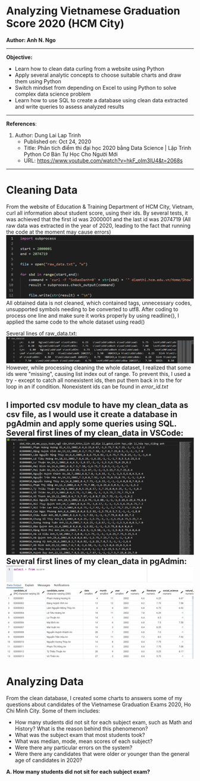 # Analyzing Vietnamese Graduation Score 2020 (HCM City)

**Author: Anh N. Ngo**

---
**Objective:**
- Learn how to clean data curling from a website using Python
- Apply several analytic concepts to choose suitable charts and draw them using Python
- Switch mindset from depending on Excel to using Python to solve complex data science problem
- Learn how to use SQL to create a database using clean data extracted and write queries to assess analyzed results

---
**References**:
1. Author: Dung Lai Lap Trinh
   - Published on: Oct 24, 2020
   - Title: Phân tích điểm thi đại học 2020 bằng Data Science | Lập Trình Python Cơ Bản Tự Học Cho Người Mới
   - URL: https://www.youtube.com/watch?v=hkF_oIm3lU4&t=2068s
---
# Cleaning Data
From the website of Education & Training Department of HCM City, Vietnam, curl all information about student score, using their ids. 
By several tests, it was achieved that the first id was 2000001 and the last id was 2074719
(All raw data was extracted in the year of 2020, leading to the fact that running the code at the moment may cause errors)
![img.png](img.png)
All obtained data is not cleaned, which contained tags, unnecessary codes, unsupported symbols needing to be converted to utf8. 
After coding to process one line and make sure it works properly by using readline(), I applied the same code to the whole dataset using read()

Several lines of raw_data.txt:
![img_4.png](img_4.png)
However, while processing cleaning the whole dataset, I realized that some ids were "missing", causing list index out of range. To prevent this, I used a try - except to catch all nonexistent ids, then put them back in to the for loop in an if condition. Nonexistent ids can be found in *error_id.txt*

I imported csv module to have my clean_data as csv file, as I would use it create a database in pgAdmin and apply some queries using SQL.
Several first lines of my clean_data in VSCode:
![img_2.png](img_2.png)
Several first lines of my clean_data in pgAdmin:
![img_3.png](img_3.png)
---
# Analyzing Data
From the clean database, I created some charts to answers some of my questions about candidates of the Vietnamese Graduation Exams 2020, Ho Chi Minh City. Some of them includes:
- How many students did not sit for each subject exam, such as Math and History? What is the reason behind this phenomenon? 
- What was the subject exam that most students took?
- What was median, mode, mean scores of each subject?
- Were there any particular errors on the system? 
- Were there any candidates that were older or younger than the general age of candidates in 2020?

**A. How many students did not sit for each subject exam?**
